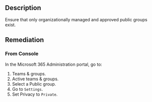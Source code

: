 ## Description

Ensure that only organizationally managed and approved public groups exist.

## Remediation

### From Console

In the Microsoft 365 Administration portal, go to:

1. Teams & groups.
2. Active teams & groups.
3. Select a Public group.
4. Go to `Settings`.
5. Set Privacy to `Private`.
